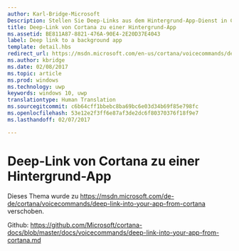 ```yaml
---
author: Karl-Bridge-Microsoft
Description: Stellen Sie Deep-Links aus dem Hintergrund-App-Dienst in Cortana bereit, um die App in einem bestimmten Zustand oder Kontext im Vordergrund zu starten.
title: Deep-Link von Cortana zu einer Hintergrund-App
ms.assetid: BE811A87-8821-476A-90E4-2E20D37E4043
label: Deep link to a background app
template: detail.hbs
redirect_url: https://msdn.microsoft.com/en-us/cortana/voicecommands/deep-link-into-your-app-from-cortana
ms.author: kbridge
ms.date: 02/08/2017
ms.topic: article
ms.prod: windows
ms.technology: uwp
keywords: windows 10, uwp
translationtype: Human Translation
ms.sourcegitcommit: c6b64cff1bbebc8ba69bc6e03d34b69f85e798fc
ms.openlocfilehash: 53e12e2f3ff6e87af3de2dc6f80370376f18f9e7
ms.lasthandoff: 02/07/2017

---
```


# <a name="deep-link-from-cortana-to-a-background-app"></a>Deep-Link von Cortana zu einer Hintergrund-App

Dieses Thema wurde zu https://msdn.microsoft.com/de-de/cortana/voicecommands/deep-link-into-your-app-from-cortana verschoben.

Github: https://github.com/Microsoft/cortana-docs/blob/master/docs/voicecommands/deep-link-into-your-app-from-cortana.md

